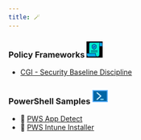 ```yaml
---
title: 🪄
---
```

### Policy Frameworks ![Sec Pol Ico](cus_img/sec_pol_ico-001.png) 
* [CGI - Security Baseline Discipline](Policy%20Frameworks/CGI%20-%20Security%20Baseline%20Discipline)


### PowerShell Samples ![Pws_Icon](cus_img/pws_icon-002.png)
* 🥷 [PWS App Detect](PowerShell_Public/PWS_Detect_installed_app.md)
* 🥷 [PWS Intune Installer](PowerShell_Public/InTune%20Installer%20Script)

<!----### Troubleshooting
 🚧 [Troubleshooting and FAQ](notes/troubleshooting.md)
- 🐛 [Submit an Issue](https://github.com/jackyzha0/quartz/issues)
- 👀 [Discord Community](https://discord.gg/cRFFHYye7t)--->
